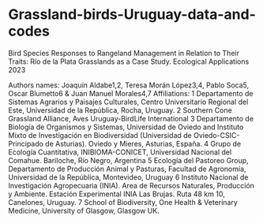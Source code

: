 # Grassland-birds-Uruguay-data-and-codes
Bird Species Responses to Rangeland Management in Relation to Their Traits: Río de la Plata Grasslands as a Case Study. Ecological Applications 2023

Authors names: Joaquín Aldabe1,2, Teresa Morán López3,4, Pablo Soca5, Oscar Blumetto6 & Juan Manuel Morales4,7
Affiliations: 
1 Departamento de Sistemas Agrarios y Paisajes Culturales, Centro Universitario Regional del Este, Universidad de la República, Rocha, Uruguay. 
2 Southern Cone Grassland Alliance, Aves Uruguay-BirdLife International
3 Departamento de Biología de Organismos y Sistemas, Universidad de Oviedo and Instituto Mixto de Investigación en Biodiversidad (Universidad de Oviedo-CSIC-Principado de Asturias). Oviedo y Mieres, Asturias, España.
4 Grupo de Ecología Cuantitativa, INIBIOMA-CONICET, Universidad Nacional del Comahue. Bariloche, Río Negro, Argentina
5 Ecología del Pastoreo Group, Departamento de Producción Animal y Pasturas, Facultad de Agronomía, Universidad de la República, Montevideo, Uruguay
6 Instituto Nacional de Investigación Agropecuaria (INIA). Area de Recursos Naturales, Producción y Ambiente. Estación Experimental INIA Las Brujas. Ruta 48 km 10, Canelones, Uruguay.
7 School of Biodiversity, One Health & Veterinary Medicine, University of Glasgow, Glasgow UK. 
